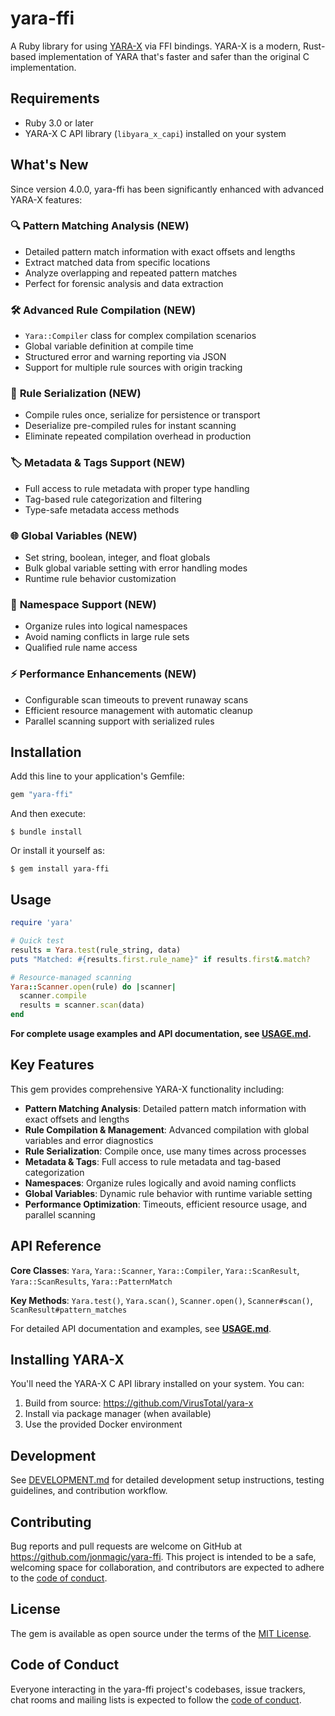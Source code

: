 # yara-ffi

A Ruby library for using [YARA-X](https://virustotal.github.io/yara-x/) via FFI bindings. YARA-X is a modern, Rust-based implementation of YARA that's faster and safer than the original C implementation.

## Requirements

- Ruby 3.0 or later
- YARA-X C API library (`libyara_x_capi`) installed on your system

## What's New

Since version 4.0.0, yara-ffi has been significantly enhanced with advanced YARA-X features:

### 🔍 **Pattern Matching Analysis** (NEW)
- Detailed pattern match information with exact offsets and lengths
- Extract matched data from specific locations
- Analyze overlapping and repeated pattern matches
- Perfect for forensic analysis and data extraction

### 🛠️ **Advanced Rule Compilation** (NEW)
- `Yara::Compiler` class for complex compilation scenarios
- Global variable definition at compile time
- Structured error and warning reporting via JSON
- Support for multiple rule sources with origin tracking

### 💾 **Rule Serialization** (NEW)
- Compile rules once, serialize for persistence or transport
- Deserialize pre-compiled rules for instant scanning
- Eliminate repeated compilation overhead in production

### 🏷️ **Metadata & Tags Support** (NEW)
- Full access to rule metadata with proper type handling
- Tag-based rule categorization and filtering
- Type-safe metadata access methods

### 🌐 **Global Variables** (NEW)
- Set string, boolean, integer, and float globals
- Bulk global variable setting with error handling modes
- Runtime rule behavior customization

### 📁 **Namespace Support** (NEW)
- Organize rules into logical namespaces
- Avoid naming conflicts in large rule sets
- Qualified rule name access

### ⚡ **Performance Enhancements** (NEW)
- Configurable scan timeouts to prevent runaway scans
- Efficient resource management with automatic cleanup
- Parallel scanning support with serialized rules

## Installation

Add this line to your application's Gemfile:

```ruby
gem "yara-ffi"
```

And then execute:

    $ bundle install

Or install it yourself as:

    $ gem install yara-ffi

## Usage

```ruby
require 'yara'

# Quick test
results = Yara.test(rule_string, data)
puts "Matched: #{results.first.rule_name}" if results.first&.match?

# Resource-managed scanning
Yara::Scanner.open(rule) do |scanner|
  scanner.compile
  results = scanner.scan(data)
end
```

**For complete usage examples and API documentation, see [USAGE.md](USAGE.md).**

## Key Features

This gem provides comprehensive YARA-X functionality including:

- **Pattern Matching Analysis**: Detailed pattern match information with exact offsets and lengths
- **Rule Compilation & Management**: Advanced compilation with global variables and error diagnostics
- **Rule Serialization**: Compile once, use many times across processes
- **Metadata & Tags**: Full access to rule metadata and tag-based categorization
- **Namespaces**: Organize rules logically and avoid naming conflicts
- **Global Variables**: Dynamic rule behavior with runtime variable setting
- **Performance Optimization**: Timeouts, efficient resource usage, and parallel scanning

## API Reference

**Core Classes**: `Yara`, `Yara::Scanner`, `Yara::Compiler`, `Yara::ScanResult`, `Yara::ScanResults`, `Yara::PatternMatch`

**Key Methods**: `Yara.test()`, `Yara.scan()`, `Scanner.open()`, `Scanner#scan()`, `ScanResult#pattern_matches`

For detailed API documentation and examples, see **[USAGE.md](USAGE.md)**.

## Installing YARA-X

You'll need the YARA-X C API library installed on your system. You can:

1. Build from source: https://github.com/VirusTotal/yara-x
2. Install via package manager (when available)
3. Use the provided Docker environment

## Development

See [DEVELOPMENT.md](DEVELOPMENT.md) for detailed development setup instructions, testing guidelines, and contribution workflow.

## Contributing

Bug reports and pull requests are welcome on GitHub at https://github.com/jonmagic/yara-ffi. This project is intended to be a safe, welcoming space for collaboration, and contributors are expected to adhere to the [code of conduct](https://github.com/jonmagic/yara-ffi/blob/main/CODE_OF_CONDUCT.md).

## License

The gem is available as open source under the terms of the [MIT License](https://opensource.org/licenses/MIT).

## Code of Conduct

Everyone interacting in the yara-ffi project's codebases, issue trackers, chat rooms and mailing lists is expected to follow the [code of conduct](https://github.com/jonmagic/yara-ffi/blob/main/CODE_OF_CONDUCT.md).

